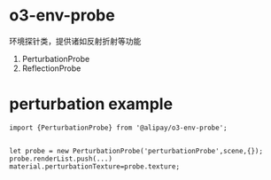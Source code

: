 # o3-env-probe
环境探针类，提供诸如反射折射等功能

1. PerturbationProbe
2. ReflectionProbe

# perturbation example
```
import {PerturbationProbe} from '@alipay/o3-env-probe';


let probe = new PerturbationProbe('perturbationProbe',scene,{});
probe.renderList.push(...)
material.perturbationTexture=probe.texture;

```

